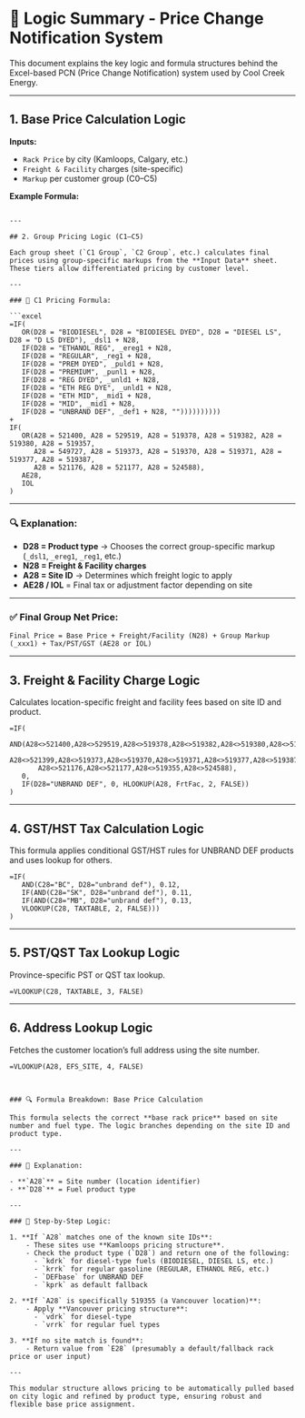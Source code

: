 # 🧠 Logic Summary - Price Change Notification System

This document explains the key logic and formula structures behind the Excel-based PCN (Price Change Notification) system used by Cool Creek Energy.

---

## 1. Base Price Calculation Logic

**Inputs:**
- `Rack Price` by city (Kamloops, Calgary, etc.)
- `Freight & Facility` charges (site-specific)
- `Markup` per customer group (C0–C5)

**Example Formula:**

```excel

---

## 2. Group Pricing Logic (C1–C5)

Each group sheet (`C1 Group`, `C2 Group`, etc.) calculates final prices using group-specific markups from the **Input Data** sheet. These tiers allow differentiated pricing by customer level.

---

### 🧮 C1 Pricing Formula:

```excel
=IF(
   OR(D28 = "BIODIESEL", D28 = "BIODIESEL DYED", D28 = "DIESEL LS", D28 = "D LS DYED"), _dsl1 + N28,
   IF(D28 = "ETHANOL REG", _ereg1 + N28,
   IF(D28 = "REGULAR", _reg1 + N28,
   IF(D28 = "PREM DYED", _puld1 + N28,
   IF(D28 = "PREMIUM", _punl1 + N28,
   IF(D28 = "REG DYED", _unld1 + N28,
   IF(D28 = "ETH REG DYE", _unld1 + N28,
   IF(D28 = "ETH MID", _mid1 + N28,
   IF(D28 = "MID", _mid1 + N28,
   IF(D28 = "UNBRAND DEF", _def1 + N28, ""))))))))))
+
IF(
   OR(A28 = 521400, A28 = 529519, A28 = 519378, A28 = 519382, A28 = 519380, A28 = 519357,
      A28 = 549727, A28 = 519373, A28 = 519370, A28 = 519371, A28 = 519377, A28 = 519387,
      A28 = 521176, A28 = 521177, A28 = 524588),
   AE28,
   IOL
)
```

---

### 🔍 Explanation:

- **D28 = Product type** → Chooses the correct group-specific markup (`_dsl1`, `_ereg1`, `_reg1`, etc.)
- **N28 = Freight & Facility charges**
- **A28 = Site ID** → Determines which freight logic to apply
- **AE28 / IOL** = Final tax or adjustment factor depending on site

---

### ✅ Final Group Net Price:
```
Final Price = Base Price + Freight/Facility (N28) + Group Markup (_xxx1) + Tax/PST/GST (AE28 or IOL)
```


---

## 3. Freight & Facility Charge Logic

Calculates location-specific freight and facility fees based on site ID and product.

```excel
=IF(
   AND(A28<>521400,A28<>529519,A28<>519378,A28<>519382,A28<>519380,A28<>519357,
       A28<>521399,A28<>519373,A28<>519370,A28<>519371,A28<>519377,A28<>519387,
       A28<>521176,A28<>521177,A28<>519355,A28<>524588),
   0,
   IF(D28="UNBRAND DEF", 0, HLOOKUP(A28, FrtFac, 2, FALSE))
)
```

---

## 4. GST/HST Tax Calculation Logic

This formula applies conditional GST/HST rules for UNBRAND DEF products and uses lookup for others.

```excel
=IF(
   AND(C28="BC", D28="unbrand def"), 0.12,
   IF(AND(C28="SK", D28="unbrand def"), 0.11,
   IF(AND(C28="MB", D28="unbrand def"), 0.13,
   VLOOKUP(C28, TAXTABLE, 2, FALSE)))
)
```

---

## 5. PST/QST Tax Lookup Logic

Province-specific PST or QST tax lookup.

```excel
=VLOOKUP(C28, TAXTABLE, 3, FALSE)
```

---

## 6. Address Lookup Logic

Fetches the customer location’s full address using the site number.

```excel
=VLOOKUP(A28, EFS_SITE, 4, FALSE)
```
```


### 🔍 Formula Breakdown: Base Price Calculation

This formula selects the correct **base rack price** based on site number and fuel type. The logic branches depending on the site ID and product type.

---

### 🧠 Explanation:

- **`A28`** = Site number (location identifier)
- **`D28`** = Fuel product type

---

### 🚩 Step-by-Step Logic:

1. **If `A28` matches one of the known site IDs**:
    - These sites use **Kamloops pricing structure**.
    - Check the product type (`D28`) and return one of the following:
      - `kdrk` for diesel-type fuels (BIODIESEL, DIESEL LS, etc.)
      - `krrk` for regular gasoline (REGULAR, ETHANOL REG, etc.)
      - `DEFbase` for UNBRAND DEF
      - `kprk` as default fallback

2. **If `A28` is specifically 519355 (a Vancouver location)**:
    - Apply **Vancouver pricing structure**:
      - `vdrk` for diesel-type
      - `vrrk` for regular fuel types

3. **If no site match is found**:
    - Return value from `E28` (presumably a default/fallback rack price or user input)

---

This modular structure allows pricing to be automatically pulled based on city logic and refined by product type, ensuring robust and flexible base price assignment.
